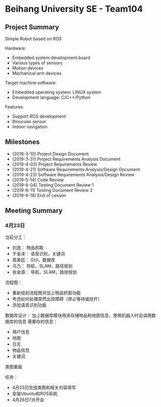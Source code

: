 ﻿# Beihang University SE - Team104
## Project Summary
Simple Robot based on ROS

Hardware: 
* Embedded system development board
* Various types of sensors
* Motion devices
* Mechanical arm devices

Target machine software:
* Embedded operating system: LINUX system
* Development language: C/C++/Python

Features:
* Support ROS development
* Binocular sensor
* Indoor navigation

## Milestones
* (2019-3-10) Project Design Document
* (2019-3-31) Project Requirements Analysis Document
* (2019-4-02) Project Requirements Review
* (2019-4-21) Software Requirements Analysis/Design Document
* (2019-4-23) Software Requirements Analysis/Design Review
* (2019-5-14) Code Review
* (2019-6-04) Testing Document Review 1
* (2019-6-11) Testing Document Review 2
* (2019-6-18) End of Lesson

## Meeting Summary
### 4月23日

当前分工：
* 刘逸：	物品抓取
* 于金泽：	语音识别，关键词
* 周美廷：	GUI，数据库
* 马力：	导航，SLAM，路径规划
* 张金源：	导航，SLAM，路径规划

流程图：
* 重新规划流程图并加上物品抓取功能
* 考虑如何处理突然出现障碍（停止等待或绕开）
* 添加语音识别功能

数据库设计：
加上数据库模块用来存储物品和地图信息，使用机器人时会调用数据库的信息
需要存的信息：
* 用户信息
* 地图
* 日志
* 物品信息
* 关键词

类图重画

任务：
* 4月25日完成类图和相关内容填写
* 安装Ubuntu和ROS系统
* 4月26日7点开会